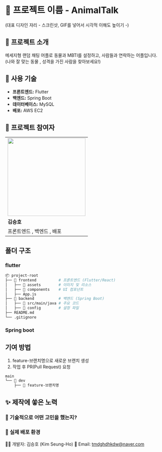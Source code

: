 # 🚀 프로젝트 이름 - AnimalTalk

(대표 디자인 자리 - 스크린샷, GIF를 넣어서 시각적 이해도 높이기 -)

## 📌 프로젝트 소개
메세지형 랜덤 채팅 어플로 동물과 MBTI를 설정하고, 사람들과 연락하는 어플입니다. (나와 잘 맞는 동물 , 성격을 가진 사람을 찾아보세요!)

## 🔧 사용 기술
- **프론트엔드:** Flutter
- **백엔드:** Spring Boot
- **데이터베이스:** MySQL
- **배포:** AWS EC2

## 👥 프로젝트 참여자
<div align="center">
  
| |
|--------|
| <img src="https://github.com/user-attachments/assets/44c91b53-a176-4a11-962b-755f5c1a381e" width="250px"> |
| **김승호** |
| 프론트엔드 , 백엔드 , 배포 |
  
</div>

## 폴더 구조
### flutter
```bash
📦 project-root
├── 📂 frontend          # 프론트엔드 (Flutter/React)
│   ├── 📂 assets        # 이미지 및 리소스
│   ├── 📂 components    # UI 컴포넌트
│   ├── App.js
├── 📂 backend           # 백엔드 (Spring Boot)
│   ├── 📂 src/main/java # 주요 코드
│   ├── 📂 config        # 설정 파일
├── README.md             
└── .gitignore
```
### Spring boot

## 기여 방법
1. feature-브랜치명으로 새로운 브랜치 생성
2. 작업 후 PR(Pull Request) 요청
```bash
main
└── 📂 dev
    ├── 📂 feature-브랜치명
```

## ✨ **제작에 쏳은 노력**
### 📌 기술적으로 어떤 고민을 했는지?
### 📌 **실제 배포 환경** 


👨‍💻 개발자: 김승호 (Kim Seung-Ho)
📧 Email: tmdghdhkdw@naver.com
